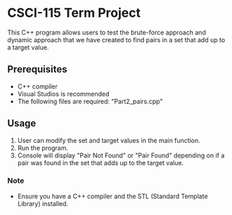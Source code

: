 # CSCI-115 Term Project

This C++ program allows users to test the brute-force approach and dynamic approach that we have created
to find pairs in a set that add up to a target value.

## Prerequisites
- C++ compiler
- Visual Studios is recommended
- The following files are required:
"Part2_pairs.cpp"

## Usage
1. User can modify the set and target values in the main function.
2. Run the program.
3. Console will display "Pair Not Found" or "Pair Found" depending on if a pair was found in the set that adds up to the target value.

### Note
- Ensure you have a C++ compiler and the STL (Standard Template Library) installed.


